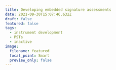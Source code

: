 ```yaml
---
title: Developing embedded signature assessments
date: 2021-09-30T15:07:46.632Z
draft: false
featured: false
tags:
  - instrument development
  - PSTs
  - inactive
image:
  filename: featured
  focal_point: Smart
  preview_only: false
---
```

